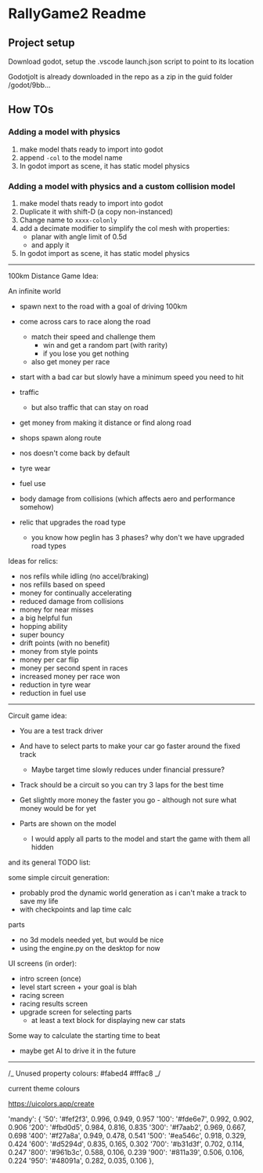 # RallyGame2 Readme

## Project setup

Download godot, setup the .vscode launch.json script to point to its location

Godotjolt is already downloaded in the repo as a zip in the guid folder /godot/9bb...

## How TOs

### Adding a model with physics

1. make model thats ready to import into godot
1. append `-col` to the model name
1. In godot import as scene, it has static model physics

### Adding a model with physics and a custom collision model

1. make model thats ready to import into godot
1. Duplicate it with shift-D (a copy non-instanced)
1. Change name to `xxxx-colonly`
1. add a decimate modifier to simplify the col mesh with properties:
    - planar with angle limit of 0.5d
    - and apply it
1. In godot import as scene, it has static model physics

---

100km Distance Game Idea:

An infinite world

-   spawn next to the road with a goal of driving 100km
-   come across cars to race along the road
    -   match their speed and challenge them
        -   win and get a random part (with rarity)
        -   if you lose you get nothing
    -   also get money per race
-   start with a bad car but slowly have a minimum speed you need to hit
-   traffic
    -   but also traffic that can stay on road
-   get money from making it distance or find along road
-   shops spawn along route
-   nos doesn't come back by default
-   tyre wear
-   fuel use
-   body damage from collisions (which affects aero and performance somehow)

-   relic that upgrades the road type
    -   you know how peglin has 3 phases? why don't we have upgraded road types

Ideas for relics:

-   nos refils while idling (no accel/braking)
-   nos refills based on speed
-   money for continually accelerating
-   reduced damage from collisions
-   money for near misses
-   a big helpful fun
-   hopping ability
-   super bouncy
-   drift points (with no benefit)
-   money from style points
-   money per car flip
-   money per second spent in races
-   increased money per race won
-   reduction in tyre wear
-   reduction in fuel use

---

Circuit game idea:

-   You are a test track driver
-   And have to select parts to make your car go faster around the fixed track

    -   Maybe target time slowly reduces under financial pressure?

-   Track should be a circuit so you can try 3 laps for the best time

-   Get slightly more money the faster you go - although not sure what money would be for yet

-   Parts are shown on the model
    -   I would apply all parts to the model and start the game with them all hidden

and its general TODO list:

some simple circuit generation:

-   probably prod the dynamic world generation as i can't make a track to save my life
-   with checkpoints and lap time calc

parts

-   no 3d models needed yet, but would be nice
-   using the engine.py on the desktop for now

UI screens (in order):

-   intro screen (once)
-   level start screen + your goal is blah
-   racing screen
-   racing results screen
-   upgrade screen for selecting parts
    -   at least a text block for displaying new car stats

Some way to calculate the starting time to beat

-   maybe get AI to drive it in the future

---

/_
Unused property colours:
#fabed4
#fffac8
_/

current theme colours

https://uicolors.app/create

'mandy': {
'50': '#fef2f3', 0.996, 0.949, 0.957
'100': '#fde6e7', 0.992, 0.902, 0.906
'200': '#fbd0d5', 0.984, 0.816, 0.835
'300': '#f7aab2', 0.969, 0.667, 0.698
'400': '#f27a8a', 0.949, 0.478, 0.541
'500': '#ea546c', 0.918, 0.329, 0.424
'600': '#d5294d', 0.835, 0.165, 0.302
'700': '#b31d3f', 0.702, 0.114, 0.247
'800': '#961b3c', 0.588, 0.106, 0.239
'900': '#811a39', 0.506, 0.106, 0.224
'950': '#48091a', 0.282, 0.035, 0.106
},
